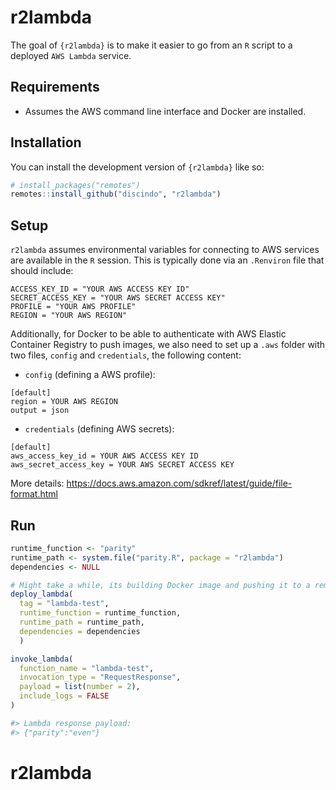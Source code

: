
<!-- README.md is generated from README.Rmd. Please edit that file -->

# r2lambda

<!-- badges: start -->
<!-- badges: end -->

The goal of `{r2lambda}` is to make it easier to go from an `R` script
to a deployed `AWS Lambda` service.

## Requirements

- Assumes the AWS command line interface and Docker are installed.

## Installation

You can install the development version of `{r2lambda}` like so:

``` r
# install_packages("remotes")
remotes::install_github("discindo", "r2lambda")
```

## Setup

`r2lambda` assumes environmental variables for connecting to AWS
services are available in the `R` session. This is typically done via an
`.Renviron` file that should include:

    ACCESS_KEY_ID = "YOUR AWS ACCESS KEY ID"
    SECRET_ACCESS_KEY = "YOUR AWS SECRET ACCESS KEY"
    PROFILE = "YOUR AWS PROFILE"
    REGION = "YOUR AWS REGION"

Additionally, for Docker to be able to authenticate with AWS Elastic
Container Registry to push images, we also need to set up a `.aws`
folder with two files, `config` and `credentials`, the following
content:

- `config` (defining a AWS profile):

<!-- -->

    [default]
    region = YOUR AWS REGION
    output = json

- `credentials` (defining AWS secrets):

<!-- -->

    [default]
    aws_access_key_id = YOUR AWS ACCESS KEY ID
    aws_secret_access_key = YOUR AWS SECRET ACCESS KEY

More details:
<https://docs.aws.amazon.com/sdkref/latest/guide/file-format.html>

## Run

``` r
runtime_function <- "parity"
runtime_path <- system.file("parity.R", package = "r2lambda")
dependencies <- NULL

# Might take a while, its building Docker image and pushing it to a remote repository
deploy_lambda(
  tag = "lambda-test",
  runtime_function = runtime_function,
  runtime_path = runtime_path,
  dependencies = dependencies
  )

invoke_lambda(
  function_name = "lambda-test",
  invocation_type = "RequestResponse",
  payload = list(number = 2),
  include_logs = FALSE
)

#> Lambda response payload: 
#> {"parity":"even"}
```
# r2lambda
